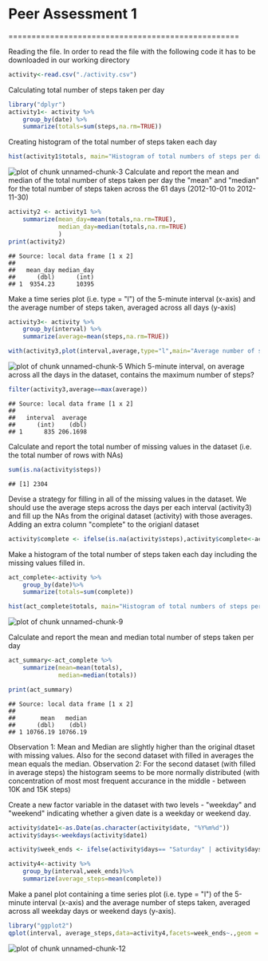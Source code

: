 # Peer Assessment 1

==================================================

Reading the file. In order to read the file with the following code
it has to be downloaded in our working directory

```r
activity<-read.csv("./activity.csv")
```
Calculating total number of steps taken per day

```r
library("dplyr")
activity1<- activity %>%
    group_by(date) %>%
    summarize(totals=sum(steps,na.rm=TRUE))
```
Creating histogram of the total number of steps taken each day

```r
hist(activity1$totals, main="Histogram of total numbers of steps per day",xlab="Steps per day",ylab="Frequency(Number of days)")
```

![plot of chunk unnamed-chunk-3](figure/unnamed-chunk-3-1.png) 
Calculate and report the mean and median of the total number of steps taken per day
the "mean" and "median" for the total number of steps taken across the 61 days (2012-10-01 to 2012-11-30)


```r
activity2 <- activity1 %>%
    summarize(mean_day=mean(totals,na.rm=TRUE),
              median_day=median(totals,na.rm=TRUE)
              )
print(activity2)
```

```
## Source: local data frame [1 x 2]
## 
##   mean_day median_day
##      (dbl)      (int)
## 1  9354.23      10395
```
Make a time series plot (i.e. type = "l") of the 5-minute interval (x-axis) 
and the average number of steps taken, averaged across all days (y-axis)

```r
activity3<- activity %>%
    group_by(interval) %>%
    summarize(average=mean(steps,na.rm=TRUE))

with(activity3,plot(interval,average,type="l",main="Average number of steps per 5 min interval",ylab="Average steps per 5 min interval", xlab="Intervals (Minutes)"))
```

![plot of chunk unnamed-chunk-5](figure/unnamed-chunk-5-1.png) 
Which 5-minute interval, on average across all the days in the dataset, contains the maximum number of steps?

```r
filter(activity3,average==max(average))
```

```
## Source: local data frame [1 x 2]
## 
##   interval  average
##      (int)    (dbl)
## 1      835 206.1698
```

Calculate and report the total number of missing values in the dataset (i.e. the total number of rows with NAs)


```r
sum(is.na(activity$steps))
```

```
## [1] 2304
```

Devise a strategy for filling in all of the missing values in the dataset.
We should use the average steps across the days per each interval (activity3) 
and fill up the NAs from the original dataset (activity) with those averages.
Adding an extra column "complete" to the origianl dataset


```r
activity$complete <- ifelse(is.na(activity$steps),activity$complete<-activity3$average,activity$steps) 
```

Make a histogram of the total number of steps taken each day including the missing values filled in.


```r
act_complete<-activity %>% 
    group_by(date)%>% 
    summarize(totals=sum(complete)) 

hist(act_complete$totals, main="Histogram of total numbers of steps per day",xlab="Steps per day",ylab="Frequency(Number of days)") 
```

![plot of chunk unnamed-chunk-9](figure/unnamed-chunk-9-1.png) 

Calculate and report the mean and median total number of steps taken per day


```r
act_summary<-act_complete %>% 
    summarize(mean=mean(totals), 
              median=median(totals)) 

print(act_summary)
```

```
## Source: local data frame [1 x 2]
## 
##       mean   median
##      (dbl)    (dbl)
## 1 10766.19 10766.19
```

Observation 1: Mean and Median are slightly higher than the original dtaset with missing values. 
Also for the second dataset with filled in averages the mean equals the median.
Observation 2: For the second dataset (with filled in average steps) 
the histogram seems to be more normally distributed (with concentration of most most frequent accurance in the middle - between 10K and 15K steps)


Create a new factor variable in the dataset with two levels - "weekday" and "weekend" indicating whether a given date is a weekday or weekend day.


```r
activity$date1<-as.Date(as.character(activity$date, "%Y%m%d")) 
activity$days<-weekdays(activity$date1) 

activity$week_ends <- ifelse(activity$days== "Saturday" | activity$days== "Sunday",activity$week_ends<-"Weekends",activity$week_ends<-"Weekdays") 

activity4<-activity %>% 
    group_by(interval,week_ends)%>% 
    summarize(average_steps=mean(complete)) 
```

Make a panel plot containing a time series plot (i.e. type = "l") of the 5-minute interval (x-axis) and the average number of steps taken, 
averaged across all weekday days or weekend days (y-axis). 


```r
library("ggplot2") 
qplot(interval, average_steps,data=activity4,facets=week_ends~.,geom = "Line") 
```

![plot of chunk unnamed-chunk-12](figure/unnamed-chunk-12-1.png) 
